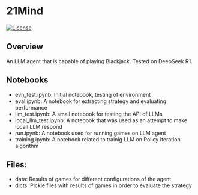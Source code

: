 # 21Mind

[![License](https://img.shields.io/badge/license-MIT-blue.svg)](LICENSE)

## Overview

An LLM agent that is capable of playing Blackjack. Tested on DeepSeek R1.

## Notebooks
- evn_test.ipynb: Initial notebook, testing of environment
- eval.ipynb: A notebook for extracting strategy and evaluating performance
- llm_test.ipynb: A small notebook for testing the API of LLMs
- local_llm_test.ipynb: A notebook that was used as an attempt to make locall LLM respond
- run.ipynb: A notebook used for running games on LLM agent
- training.ipynb: A notebook related to trainig LLM on Policy Iteration algorithm

## Files:
- data: Results of games for different configurations of the agent
- dicts: Pickle files with results of games in order to evaluate the strategy
